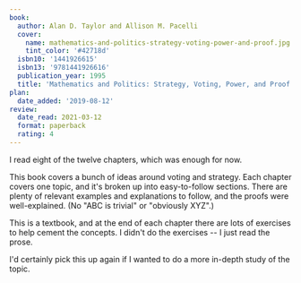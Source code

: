 ```yaml
---
book:
  author: Alan D. Taylor and Allison M. Pacelli
  cover:
    name: mathematics-and-politics-strategy-voting-power-and-proof.jpg
    tint_color: '#42718d'
  isbn10: '1441926615'
  isbn13: '9781441926616'
  publication_year: 1995
  title: 'Mathematics and Politics: Strategy, Voting, Power, and Proof'
plan:
  date_added: '2019-08-12'
review:
  date_read: 2021-03-12
  format: paperback
  rating: 4
---
```


I read eight of the twelve chapters, which was enough for now.

This book covers a bunch of ideas around voting and strategy.
Each chapter covers one topic, and it's broken up into easy-to-follow sections.
There are plenty of relevant examples and explanations to follow, and the proofs were well-explained.
(No "ABC is trivial" or "obviously XYZ".)

This is a textbook, and at the end of each chapter there are lots of exercises to help cement the concepts.
I didn't do the exercises -- I just read the prose.

I'd certainly pick this up again if I wanted to do a more in-depth study of the topic.